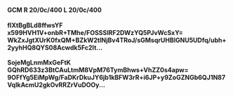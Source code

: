 #### GCM R 20/0c/400 L 20/0c/400
**fIXtBgBLd8ffwsYF**<br/>**x599HVH1V+onbR+TMhe/FOSSSlRF2DWzYQ5PJvWcSxY=**<br/>**WkZxJgtXUrK0fxQM+BZkW2tlNjBv4TRoJ/sGMsqrUHBlGNU5UDfq/ubh+2yyhHQ8QYS08Acwdk5Fc2It...**<br/><br/>
**SojeMgLnmMxGeFtK**<br/>**GQhRD633z3BtCAuLtmM8VpM76TymBhws+VhZZ0s4apw=**<br/>**9OFfYg5EiMpWg/FaDKrDkuJY6jb1kBFW3rR+i6JP+y9ZoGZNGb6QJ1N87VqIkAcmU2gkOvRRZrVuDOOy...**